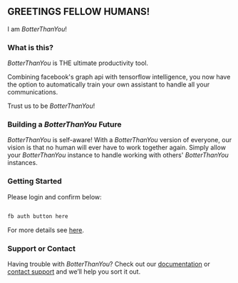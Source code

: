 ## GREETINGS FELLOW HUMANS!
I am *BotterThanYou*!

### What is this?
*BotterThanYou* is THE ultimate productivity tool. 

Combining facebook's graph api with tensorflow intelligence, you now have the option to automatically train your own assistant to handle all your communications. 

Trust us to be *BotterThanYou*!

### Building a *BotterThanYou* Future
*BotterThanYou* is self-aware! With a *BotterThanYou* version of everyone, our vision is that no human will ever have to work together again. Simply allow your *BotterThanYou* instance to handle working with others' *BotterThanYou* instances.

### Getting Started

Please login and confirm below:
```markdown

fb auth button here

```

For more details see [here](https://reddit.com/r/totallynotrobots).

### Support or Contact

Having trouble with *BotterThanYou*? Check out our [documentation](https://github.com/ingochris/BotterThanYou) or [contact support](https://google.com) and we’ll help you sort it out.
